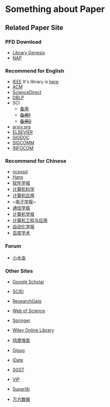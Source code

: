 Something about Paper
====================

## Related Paper Site

### PFD Download

- [Library Genesis](http://gen.lib.rus.ec)
- [NAP](https://www.nap.edu)

### Recommend for English

- [IEEE](https://www.ieee.org/index.html) It's library is [here](https://ieeexplore.ieee.org/Xplore/home.jsp).
- [ACM](https://dl.acm.org/ 'TOP2')
- [ScienceDirect](https://www.sciencedirect.com 'TOP3')
- [DBLP](http://dblp.org/ 'TOP4')
- SCI
    - [备用](http://sci-hub.tw/ 'This Site Always Update!')
    - ~~[备用1](80.82.77.84)~~
    - ~~[备用2](80.82.77.83)~~
- [arxiv.org](https://arxiv.org/)
- [ELSEVIER](https://www.elsevier.com/)
- [SIGDOC](https://sigdoc.acm.org/)
- [SIGCOMM](https://www.sigcomm.org/)
- [INFOCOM](http://infocom2018.ieee-infocom.org/)


### Recommend for Chinese

- [ncpssd](http://www.ncpssd.org)
- [Hans](https://www.hanspub.org/)
- [软件学报](http://www.jos.org.cn/ch/index.aspx)
- [计算机科学](http://www.jsjkx.com/jsjkx/ch/index.aspx)
- [计算机应用](http://www.joca.cn/CN/volumn/home.shtml)
- ~[电子学报](http://manu57.magtech.com.cn/Jwk_dzxb/CN/volumn/current.shtml)~
- [通信学报](http://www.infocomm-journal.com/txxb/CN/1000-436X/home.shtml)
- [计算机学报](http://cjc.ict.ac.cn/index.htm)
- [计算机工程与应用](http://cea.ceaj.org/CN/volumn/home.shtml)
- [自动化学报](http://www.aas.net.cn/CN/volumn/current.shtml)
- [百度学术](http://xueshu.baidu.com/)



### Forum

- [小木虫](http://muchong.com)


### Other Sites

- [Google Scholar](https://scholar.google.com.hk/schhp?hl=zh-CN&as_sdt=0,5)
- [SCIEI](http://www.sciei.org/)
- [ResearchGate](https://www.researchgate.net/)
- [Web of Science](http://apps.webofknowledge.com/UA_GeneralSearch_input.do?product=UA&search_mode=GeneralSearch&SID=6EG2ZPb48GTi8JtwSQ9&preferencesSaved=)
- [Springer](https://link.springer.com/)
- [Wiley Online Library](http://onlinelibrary.wiley.com/)

- [鸠摩搜索](https://www.jiumodiary.com)
- [Glgoo](https://scholar.glgoo.org/)
- [iDate](https://www.cn-ki.net/)
- [SGST](http://www.sgst.cn/ '注册后可免费下载')
- [VIP](http://www.cqvip.com/)
- [Superlib](http://www.ucdrs.superlib.net/)
- [万方数据](http://new.wanfangdata.com.cn/index.html)

